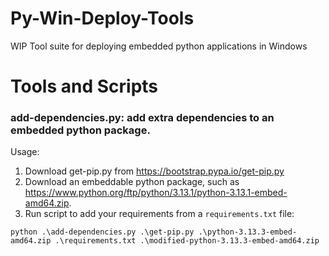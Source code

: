 # Py-Win-Deploy-Tools
WIP Tool suite for deploying embedded python applications in Windows

# Tools and Scripts

### add-dependencies.py: add extra dependencies to an embedded python package.
Usage:
1. Download get-pip.py from https://bootstrap.pypa.io/get-pip.py
2. Download an embeddable python package, such as https://www.python.org/ftp/python/3.13.1/python-3.13.1-embed-amd64.zip.
3. Run script to add your requirements from a `requirements.txt` file:
```
python .\add-dependencies.py .\get-pip.py .\python-3.13.3-embed-amd64.zip .\requirements.txt .\modified-python-3.13.3-embed-amd64.zip
```
